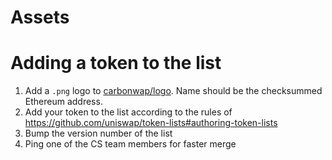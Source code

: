 # Assets

# Adding a token to the list

 1. Add a `.png` logo to [carbonwap/logo](./carbonswap/logo). Name should be the checksummed Ethereum address.
 2. Add your token to the list according to the rules of https://github.com/uniswap/token-lists#authoring-token-lists
 3. Bump the version number of the list
 4. Ping one of the CS team members for faster merge
